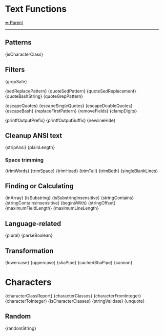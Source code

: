 # Text Functions

<!-- TEMPLATE header 2 -->
[⬅ Parent ](../index.md)
<hr />

## Patterns

{isCharacterClass}

## Filters

{grepSafe}

{sedReplacePattern}
{quoteSedPattern}
{quoteSedReplacement}
{quoteBashString}
{quoteGrepPattern}

{escapeQuotes}
{escapeSingleQuotes}
{escapeDoubleQuotes}
{escapeBash}
{replaceFirstPattern}
{removeFields}
{clampDigits}

{printfOutputPrefix}
{printfOutputSuffix}
{newlineHide}

## Cleanup ANSI text

{stripAnsi}
{plainLength}

### Space trimming

{trimWords}
{trimSpace}
{trimHead}
{trimTail}
{trimBoth}
{singleBlankLines}

## Finding or Calculating

{inArray}
{isSubstring}
{isSubstringInsensitive}
{stringContains} 
{stringContainsInsensitive}
{beginsWith}
{stringOffset}
{maximumFieldLength}
{maximumLineLength}

## Language-related

{plural}
{parseBoolean}

## Transformation

{lowercase}
{uppercase}
{shaPipe}
{cachedShaPipe}
{cannon}

# Characters

{characterClassReport}
{characterClasses}
{characterFromInteger}
{characterToInteger}
{isCharacterClasses}
{stringValidate}
{unquote}

## Random

{randomString}

